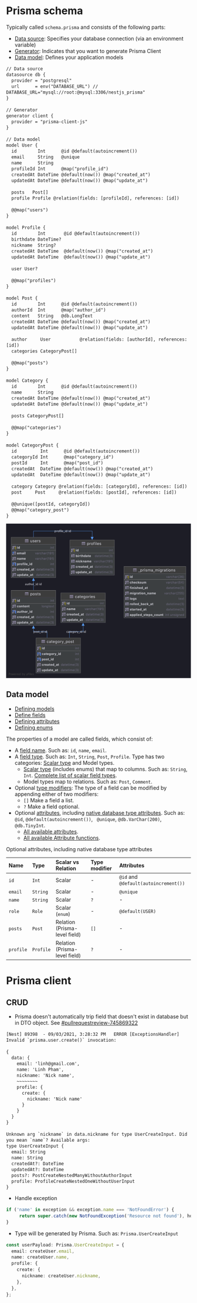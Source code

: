 # Prisma schema

Typically called `schema.prisma` and consists of the following parts:

- [Data source](https://www.prisma.io/docs/concepts/components/prisma-schema/data-sources/): Specifies your database connection (via an environment variable)
- [Generator](https://www.prisma.io/docs/concepts/components/prisma-schema/generators/): Indicates that you want to generate Prisma Client
- [Data model](https://www.prisma.io/docs/concepts/components/prisma-schema/data-model/): Defines your application models

```prisma
// Data source
datasource db {
  provider = "postgresql"
  url      = env("DATABASE_URL") // DATABASE_URL="mysql://root:@mysql:3306/nestjs_prisma"
}

// Generator
generator client {
  provider = "prisma-client-js"
}

// Data model
model User {
  id        Int      @id @default(autoincrement())
  email     String   @unique
  name      String
  profileId Int      @map("profile_id")
  createdAt DateTime @default(now()) @map("created_at")
  updatedAt DateTime @default(now()) @map("update_at")

  posts   Post[]
  profile Profile @relation(fields: [profileId], references: [id])

  @@map("users")
}

model Profile {
  id        Int       @id @default(autoincrement())
  birthdate DateTime?
  nickname  String?
  createdAt DateTime  @default(now()) @map("created_at")
  updatedAt DateTime  @default(now()) @map("update_at")

  user User?

  @@map("profiles")
}

model Post {
  id        Int      @id @default(autoincrement())
  authorId  Int      @map("author_id")
  content   String   @db.LongText
  createdAt DateTime @default(now()) @map("created_at")
  updatedAt DateTime @default(now()) @map("update_at")

  author     User           @relation(fields: [authorId], references: [id])
  categories CategoryPost[]

  @@map("posts")
}

model Category {
  id        Int      @id @default(autoincrement())
  name      String
  createdAt DateTime @default(now()) @map("created_at")
  updatedAt DateTime @default(now()) @map("update_at")

  posts CategoryPost[]

  @@map("categories")
}

model CategoryPost {
  id         Int      @id @default(autoincrement())
  categoryId Int      @map("category_id")
  postId     Int      @map("post_id")
  createdAt  DateTime @default(now()) @map("created_at")
  updatedAt  DateTime @default(now()) @map("update_at")

  category Category @relation(fields: [categoryId], references: [id])
  post     Post     @relation(fields: [postId], references: [id])

  @@unique([postId, categoryId])
  @@map("category_post")
}
```

![](art/nestjs_prisma.png)

## Data model

- [Defining models](https://www.prisma.io/docs/concepts/components/prisma-schema/data-model#defining-models)
- [Define fields](https://www.prisma.io/docs/concepts/components/prisma-schema/data-model#defining-fields)
- [Defining attributes](https://www.prisma.io/docs/concepts/components/prisma-schema/data-model#defining-attributes)
- [Defining enums](https://www.prisma.io/docs/concepts/components/prisma-schema/data-model#defining-enums)

The properties of a model are called fields, which consist of:

- A [field name](https://www.prisma.io/docs/reference/api-reference/prisma-schema-reference/#model-fields). Such as: `id`, `name`, `email`.
- A [field type](https://www.prisma.io/docs/reference/api-reference/prisma-schema-reference/#model-fields). Such as: `Int`, `String`, `Post`, `Profile`. Type has two categories: [Scalar type](https://www.prisma.io/docs/concepts/components/prisma-schema/data-model/#scalar-fields) and Model types.
  - [Scalar type](https://www.prisma.io/docs/concepts/components/prisma-schema/data-model/#scalar-fields) (includes enums) that map to columns. Such as: `String`, `Int`. [Complete list of scalar field types](https://www.prisma.io/docs/reference/api-reference/prisma-schema-reference/#model-field-scalar-types).
  - Model types map to relations. Such as: `Post`, `Comment`.
- Optional [type modifiers](https://www.prisma.io/docs/concepts/components/prisma-schema/data-model#type-modifiers): The type of a field can be modified by appending either of two modifiers:
  - `[]` Make a field a list.
  - `?` Make a field optional.
- Optional [attributes](https://www.prisma.io/docs/concepts/components/prisma-schema/data-model#defining-attributes), including [native database type attributes](https://www.prisma.io/docs/concepts/components/prisma-schema/data-model#native-types-mapping). Such as: `@id`, `@default(autoincrement())`, ` @unique`, `@db.VarChar(200)`, `@db.TinyInt`.
  - [All available attributes](https://www.prisma.io/docs/reference/api-reference/prisma-schema-reference#attributes).
  - [All available Attribute functions](https://www.prisma.io/docs/reference/api-reference/prisma-schema-reference#attribute-functions).

Optional attributes, including native database type attributes

| Name      | Type      | Scalar vs Relation            | Type modifier | Attributes                            |
| :-------- | :-------- | :---------------------------- | :------------ | :------------------------------------ |
| `id`      | `Int`     | Scalar                        | -             | `@id` and `@default(autoincrement())` |
| `email`   | `String`  | Scalar                        | -             | `@unique`                             |
| `name`    | `String`  | Scalar                        | `?`           | -                                     |
| `role`    | `Role`    | Scalar (`enum`)               | -             | `@default(USER)`                      |
| `posts`   | `Post`    | Relation (Prisma-level field) | `[]`          | -                                     |
| `profile` | `Profile` | Relation (Prisma-level field) | `?`           | -                                     |

# Prisma client
## CRUD
- Prisma doesn't automatically trip field that doesn't exist in database but in DTO object. See [#pullrequestreview-745869322](https://github.com/pnlinh-it/nestjs-prisma/pull/2#pullrequestreview-745869322)
```
[Nest] 89398  - 09/03/2021, 3:28:32 PM   ERROR [ExceptionsHandler] 
Invalid `prisma.user.create()` invocation:

{
  data: {
    email: 'linh@gmail.com',
    name: 'Linh Pham',
    nickname: 'Nick name',
    ~~~~~~~~
    profile: {
      create: {
        nickname: 'Nick name'
      }
    }
  }
}

Unknown arg `nickname` in data.nickname for type UserCreateInput. Did you mean `name`? Available args:
type UserCreateInput {
  email: String
  name: String
  createdAt?: DateTime
  updatedAt?: DateTime
  posts?: PostCreateNestedManyWithoutAuthorInput
  profile: ProfileCreateNestedOneWithoutUserInput
}
```
- Handle exception
 ```ts
if ('name' in exception && exception.name === 'NotFoundError') {
      return super.catch(new NotFoundException('Resource not found'), host);
}
 ```
- Type will be generated by Prisma. Such as: `Prisma.UserCreateInput`
```ts
const userPayload: Prisma.UserCreateInput = {
  email: createUser.email,
  name: createUser.name,
  profile: {
    create: {
      nickname: createUser.nickname,
    },
  },
};
```
